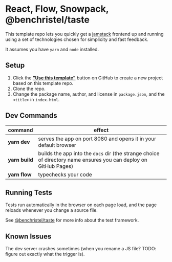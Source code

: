 # React, Flow, Snowpack, @benchristel/taste

This template repo lets you quickly get a
[jamstack](https://jamstack.org/) frontend up and running
using a set of technologies chosen for simplicity and fast
feedback.

It assumes you have `yarn` and `node` installed.

## Setup

1. Click the [**"Use this template"**](https://github.com/benchristel/react-flow-snowpack-taste/generate) button on GitHub to create a new project based on this template repo.
1. Clone the repo.
1. Change the package name, author, and license in `package.json`, and the `<title>` in `index.html`.

## Dev Commands

| command | effect |
| ------- | ------- |
| **yarn&nbsp;dev** | serves the app on port 8080 and opens it in your default browser |
| **yarn&nbsp;build** | builds the app into the `docs` dir (the strange choice of directory name ensures you can deploy on GitHub Pages) |
| **yarn&nbsp;flow** | typechecks your code |

## Running Tests

Tests run automatically in the browser on each page load,
and the page reloads whenever you change a source file.

See [@benchristel/taste](https://npmjs.com/package/@benchristel/taste) for more info about the test framework.

## Known Issues

The dev server crashes sometimes (when you rename a JS file? TODO: figure out exactly what the trigger is).
